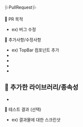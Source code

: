 :stethoscope:PullRequest:stethoscope:

:pill: PR 목적
- ex) 버그 수정

:pill: 추가사항/수정사항
- ex) TopBar 컴포넌트 추가
- 
- 
- 
-

:pill: 추가한 라이브러리/종속성
- 
- 

:pill: 테스트 결과 (선택)
- ex) 결과물에 대한 스크린샷
